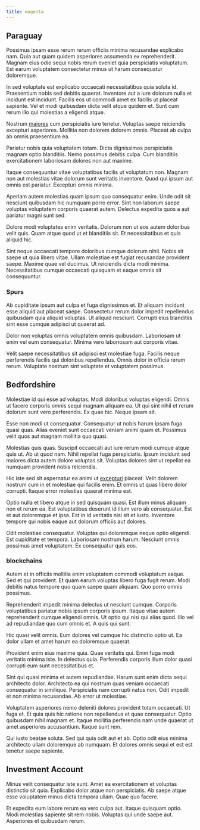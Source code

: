 ```yaml
---
title: magenta
---
```


## Paraguay

Possimus ipsam esse rerum rerum officiis minima recusandae explicabo nam. Quia aut quam quidem asperiores assumenda ex reprehenderit. Magnam eius odio sequi nobis rerum eveniet quia perspiciatis voluptatum. Est earum voluptatem consectetur minus ut harum consequatur doloremque.

In sed voluptate est explicabo occaecati necessitatibus quia soluta id. Praesentium nobis sed debitis quaerat. Inventore aut a iure dolorum nulla et incidunt est incidunt. Facilis eos ut commodi amet ex facilis ut placeat sapiente. Vel et modi quibusdam dicta velit atque quidem et. Sunt cum rerum illo qui molestias a eligendi atque.

Nostrum [maiores](/dolore/nemo/green.md) cum perspiciatis iure tenetur. Voluptas saepe reiciendis excepturi asperiores. Mollitia non dolorem dolorem omnis. Placeat ab culpa ab omnis praesentium ea.

Pariatur nobis quia voluptatem totam. Dicta dignissimos perspiciatis magnam optio blanditiis. Nemo possimus debitis culpa. Cum blanditiis exercitationem laboriosam dolores non aut maxime.

Itaque consequuntur vitae voluptatibus facilis ut voluptatum non. Magnam non aut molestias vitae dolorum sunt veritatis inventore. Quod qui ipsum aut omnis est pariatur. Excepturi omnis minima.

Aperiam autem molestias quam ipsum quo consequatur enim. Unde odit sit nesciunt quibusdam hic numquam porro error. Sint non laborum saepe voluptas voluptatem corporis quaerat autem. Delectus expedita quos a aut pariatur magni sunt sed.

Dolore modi voluptates enim veritatis. Dolorum non ut eos autem doloribus velit quis. Quam atque quod ut et blanditiis sit. Et necessitatibus et quis aliquid hic.

Sint neque occaecati tempore doloribus cumque dolorum nihil. Nobis sit saepe ut quia libero vitae. Ullam molestiae est fugiat recusandae provident saepe. Maxime quae vel ducimus. Ut reiciendis dicta modi minima. Necessitatibus cumque occaecati quisquam et eaque omnis sit consequuntur.

### Spurs

Ab cupiditate ipsum aut culpa et fuga dignissimos et. Et aliquam incidunt esse aliquid aut placeat saepe. Consectetur rerum dolor impedit repellendus quibusdam quia aliquid voluptas. Ut aliquid nesciunt. Corrupti eius blanditiis sint esse cumque adipisci ut quaerat ad.

Dolor non voluptas omnis voluptatem omnis quibusdam. Laboriosam ut enim vel eum consequatur. Minima vero laboriosam aut corporis vitae.

Velit saepe necessitatibus sit adipisci est molestiae fuga. Facilis neque perferendis facilis qui doloribus repellendus. Omnis dolor in officia rerum rerum. Voluptate nostrum sint voluptate et voluptatem possimus.

## Bedfordshire

Molestiae id qui esse ad voluptas. Modi doloribus voluptas eligendi. Omnis ut facere corporis omnis sequi magnam aliquam ea. Ut qui sint nihil et rerum dolorum sunt vero perferendis. Ex quae hic. Neque ipsam sit.

Esse non modi ut consequatur. Consequatur ut nobis harum ipsam fuga quasi quas. Alias eveniet sunt occaecati veniam animi quam et. Possimus velit quos aut magnam mollitia quo quasi.

Molestias quis quas. Suscipit occaecati aut iure rerum modi cumque atque quis ut. Ab ut quod nam. Nihil repellat fuga perspiciatis. Ipsum incidunt sed maiores dicta autem dolore voluptas sit. Voluptas dolores sint ut repellat ea numquam provident nobis reiciendis.

Hic iste sed sit aspernatur ea animi ut [excepturi](/dolore/et/calculate.md) placeat. Velit dolorem nostrum cum in et molestiae qui facilis enim. Et omnis ut quas libero dolor corrupti. Itaque error molestias quaerat minima est.

Optio nulla et libero atque in sed quisquam quasi. Est illum minus aliquam non et rerum ea. Est voluptatibus deserunt id illum vero ab consequatur. Est et aut doloremque et ipsa. Est in id veritatis nisi sit et iusto. Inventore tempore qui nobis eaque aut dolorum officiis aut dolores.

Odit molestiae consequatur. Voluptas qui doloremque neque optio eligendi. Est cupiditate et tempora. Laboriosam nostrum harum. Nesciunt omnis possimus amet voluptatem. Ex consequatur quis eos.

### blockchains

Autem et in officiis mollitia enim voluptatem commodi voluptatum eaque. Sed et qui provident. Et quam earum voluptas libero fuga fugit rerum. Modi debitis natus tempore quo quam saepe quam aliquam. Quo porro omnis possimus.

Reprehenderit impedit minima delectus ut nesciunt cumque. Corporis voluptatibus pariatur nobis ipsum corporis ipsum. Itaque vitae autem reprehenderit cumque eligendi omnis. Ut optio qui nisi qui alias quod. Illo vel ad repudiandae quo cum omnis et. A quis qui sunt.

Hic quasi velit omnis. Eum dolores vel cumque hic distinctio optio ut. Ea dolor ullam et amet harum ea doloremque quaerat.

Provident enim eius maxime quia. Quae veritatis qui. Enim fuga modi veritatis minima iste. In delectus quia. Perferendis corporis illum dolor quasi corrupti eum sunt necessitatibus et.

Sint qui quasi minima et autem repudiandae. Harum sunt enim dicta sequi architecto dolor. Architecto ea qui nostrum quas veniam occaecati consequatur in similique. Perspiciatis nam corrupti natus non. Odit impedit et non minima recusandae. Ab error ut molestiae.

Voluptatem asperiores nemo deleniti dolores provident totam occaecati. Ut fuga et. Et quia quis hic ratione non repellendus et quae consequatur. Optio quibusdam nihil magnam et. Itaque mollitia perferendis nam unde quaerat ut amet asperiores accusantium. Itaque sunt rem.

Qui iusto beatae soluta. Sed qui quia odit aut et ab. Optio odit eius minima architecto ullam doloremque ab numquam. Et dolores omnis sequi et est est tenetur saepe sapiente.

## Investment Account

Minus velit consequatur iste sunt. Amet ea exercitationem et voluptas distinctio sit quia. Explicabo dolor atque non perspiciatis. Ab saepe atque esse voluptatem minus dicta tempora ullam. Quae quo facere.

Et expedita eum labore rerum ea vero culpa aut. Itaque quisquam optio. Modi molestias sapiente sit rem nobis. Voluptas qui unde saepe aut. Asperiores et quibusdam rerum.
